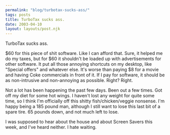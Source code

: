 ```yaml
---
permalink: "blog/turbotax-sucks-ass/"
tags: posts
title: TurboTax sucks ass.
date: 2003-04-10
layout: layouts/post.njk
---
```


TurboTax sucks ass.

$60 for this piece of shit software. Like I can afford that. Sure, it helped me do my taxes, but for $60 it shouldn't be loaded up with advertisements for other software. It put all those annoying shortcuts on my desktop, like "Special offers" and whatever else. It's worse than paying $8 for a movie and having Coke commercials in front of it. If I pay for software, it should be as non-intrusive and non-annoying as possible. Right? Right.

Not a lot has been happening the past few days. Been out a few times. Got off my diet for some hot wings. I haven't lost any weight for quite some time, so I think I'm officially off this shitty fish/chicken/veggie nonsense. I'm happy being a 185 pound man, although I still want to lose this last bit of a spare tire. 65 pounds down, and not much left to lose.

I was supposed to hear about the house and about Screen Savers this week, and I've heard neither. I hate waiting.